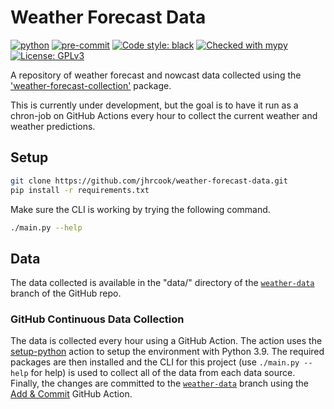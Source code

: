 # Weather Forecast Data

[![python](https://img.shields.io/badge/Python-3.9-3776AB.svg?style=flat&logo=python)](https://www.python.org)
[![pre-commit](https://img.shields.io/badge/pre--commit-enabled-brightgreen?logo=pre-commit&logoColor=white)](https://github.com/pre-commit/pre-commit)
[![Code style: black](https://img.shields.io/badge/code%20style-black-000000.svg)](https://github.com/psf/black)
[![Checked with mypy](http://www.mypy-lang.org/static/mypy_badge.svg)](http://mypy-lang.org/)
[![License: GPLv3](https://img.shields.io/badge/License-GPLv3-blue.svg)](https://www.gnu.org/licenses/gpl-3.0)

A repository of weather forecast and nowcast data collected using the ['weather-forecast-collection'](https://github.com/jhrcook/weather_forecast_collection) package.

This is currently under development, but the goal is to have it run as a chron-job on GitHub Actions every hour to collect the current weather and weather predictions.

## Setup

```bash
git clone https://github.com/jhrcook/weather-forecast-data.git
pip install -r requirements.txt
```

Make sure the CLI is working by trying the following command.

```bash
./main.py --help
```

## Data

The data collected is available in the "data/" directory of the [`weather-data`](https://github.com/jhrcook/weather-forecast-data/tree/weather-data) branch of the GitHub repo.

### GitHub Continuous Data Collection

The data is collected every hour using a GitHub Action.
The action uses the [setup-python](https://github.com/actions/setup-python) action to setup the environment with Python 3.9.
The required packages are then installed and the CLI for this project (use `./main.py --help` for help) is used to collect all of the data from each data source.
Finally, the changes are committed to the [`weather-data`](https://github.com/jhrcook/weather-forecast-data/tree/weather-data) branch using the [Add & Commit](https://github.com/marketplace/actions/add-commit) GitHub Action.
